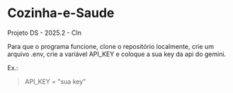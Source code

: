# Cozinha-e-Saude
Projeto DS - 2025.2 - CIn

Para que o programa funcione, clone o repositório localmente, crie um arquivo .env, crie a variável API_KEY e coloque a sua key da api do gemini.

Ex.:
>API_KEY = "sua key"
